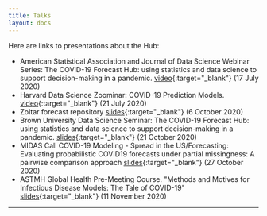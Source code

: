 ```yaml
---
title: Talks
layout: docs
---
```


Here are links to presentations about the Hub:

- American Statistical Association and Journal of Data Science Webinar Series: The COVID-19 Forecast Hub: using statistics and data science to support decision-making in a pandemic. [video](https://uconn-cmr.webex.com/recordingservice/sites/uconn-cmr/recording/play/f9824b479ead48b28c24c440038ee02e){:target="_blank"} (17 July 2020)
- Harvard Data Science Zoominar: COVID-19 Prediction Models. [video](https://www.youtube.com/watch?v=rnpgtWywRcU){:target="_blank"} (21 July 2020)
- Zoltar forecast repository [slides](/talks/zoltar.html){:target="_blank"} (6 October 2020)
- Brown University Data Science Seminar: The COVID-19 Forecast Hub: using statistics and data science to support decision-making in a pandemic. [slides](/talks/2020-10-21-COVIDhub-Brown-seminar-slides.pdf){:target="_blank"} (21 October 2020)
- MIDAS Call COVID-19 Modeling - Spread in the US/Forecasting: Evaluating probabilistic COVID19 forecasts under
partial missingness: A pairwise comparison approach [slides](/talks/2020-10-27-Bracher_Pairwise_Comparisons.pdf){:target="_blank"} (27 October 2020)
- ASTMH Global Health Pre-Meeting Course. "Methods and Motives for Infectious Disease Models: The Tale of COVID-19" [slides](/talks/202011-astmh-modeling-outbreaks.pdf){:target="_blank"} (11 November 2020)

***
